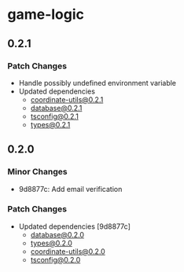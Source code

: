 # game-logic

## 0.2.1

### Patch Changes

- Handle possibly undefined environment variable
- Updated dependencies
  - coordinate-utils@0.2.1
  - database@0.2.1
  - tsconfig@0.2.1
  - types@0.2.1

## 0.2.0

### Minor Changes

- 9d8877c: Add email verification

### Patch Changes

- Updated dependencies [9d8877c]
  - database@0.2.0
  - types@0.2.0
  - coordinate-utils@0.2.0
  - tsconfig@0.2.0
